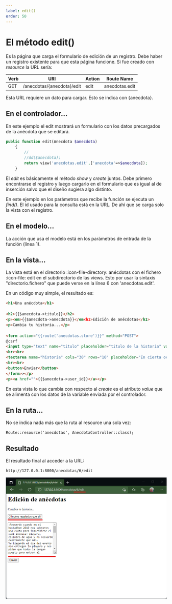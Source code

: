 ```yaml
---
label: edit()
order: 50
---
```


# El método edit()

Es la página que carga el formulario de edición de un registro. Debe haber un registro existente para que esta página funcione. Si fue creado con _resource_ la URL sería:

| Verb    | URI | Action  | Route Name |
|---------|-----|---------|------------|
| GET | /anecdotas/{anecdota}/edit |   edit |   anecdotas.edit |

Esta URL requiere un dato para cargar. Esto se indica con {anecdota}.

## En el controlador...

En este ejemplo el edit mostrará un formulario con los datos precargados de la anécdota que se editará.

```php #
public function edit(Anecdota $anecdota)
    {
        //
        //dd($anecdota);
        return view('anecdotas.edit',['anecdota'=>$anecdota]);
    }
```

El _edit_ es básicamente el método _show_ y _create_ juntos. Debe primero encontrarse el registro y luego cargarlo en el formulario que es igual al de inserción salvo que el diseño sugiera algo distinto.

En este ejemplo en los parámetros que recibe la función se ejecuta un _find()_. El id usado para la consulta está en la URL. De ahí que se carga solo la vista con el registro.  

## En el modelo...

La acción que usa el modelo está en los parámetros de entrada de la función (línea 1).

## En la vista...

La vista está en el directorio :icon-file-directory: anécdotas con el fichero :icon-file: edit en el subdirectorio de las views. Esto por usar la sintaxis "directorio.fichero" que puede verse en la línea 6 con 'anecdotas.edit'.

En un código muy simple, el resultado es:

```html #
<h1>Una anécdota</h1>

<h2>{{$anecdota->titulo}}</h2>
<p><em>{{$anecdota->anecdota}}</em<h1>Edición de anécdotas</h1>
<p>Cambia tu historia...</p>

<form action="{{route('anecdotas.store')}}" method="POST">
@csrf
<input type="text" name="titulo" placeholder="titulo de la historia" value="{{$anecdota->titulo}}" required>
<br><br>
<textarea name="historia" cols="30" rows="10" placeholder="En cierta ocasión..." required>{{$anecdota->anecdota}}</textarea>
<br><br>
<button>Enviar</button>
</form>></p>
<p><a href="">{{$anecdota->user_id}}</a></p>
```

En esta vista lo que cambia con respecto al _create_ es el atributo _value_ que se alimenta con los datos de la variable enviada por el controlador.

## En la ruta...

No se indica nada más que la ruta al resource una sola vez:

```
Route::resource('anecdotas', AnecdotaController::class);
```

## Resultado

El resultado final al acceder a la URL: 

```
http://127.0.0.1:8000/anecdotas/6/edit
```

![Vista del edit de Anécdotas](../img/crud/vistaEditAnecdotas.png)